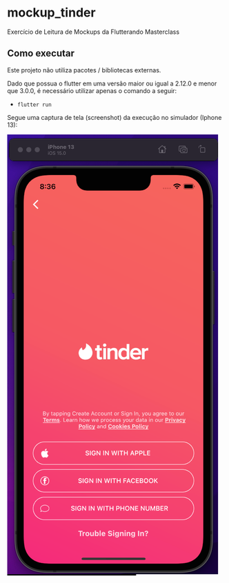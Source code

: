 # mockup_tinder

Exercício de Leitura de Mockups da Flutterando Masterclass

## Como executar

Este projeto não utiliza pacotes / bibliotecas externas.

Dado que possua o flutter em uma versão maior ou igual a 2.12.0 e menor que 3.0.0, é necessário utilizar apenas o comando a seguir:
- `flutter run`

Segue uma captura de tela (screenshot) da execução no simulador (Iphone 13):

![image info](./.README/screenshot.png)


